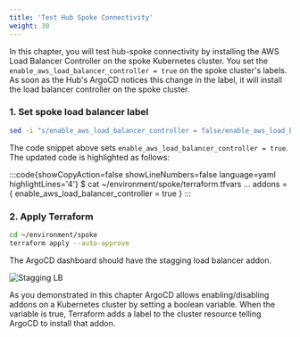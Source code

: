 ```yaml
---
title: 'Test Hub Spoke Connectivity'
weight: 30
---
```


In this chapter, you will test hub-spoke connectivity by installing the AWS Load Balancer Controller on the spoke Kubernetes cluster. You set the `enable_aws_load_balancer_controller = true` on the spoke cluster's labels. As soon as the Hub's ArgoCD notices this change in the label, it will install the load balancer controller on the spoke cluster.

### 1. Set spoke load balancer label

```bash
sed -i "s/enable_aws_load_balancer_controller = false/enable_aws_load_balancer_controller = true/g" ~/environment/spoke/terraform.tfvars
```

The code snippet above sets `enable_aws_load_balancer_controller = true`. The updated code is highlighted as follows:


:::code{showCopyAction=false showLineNumbers=false language=yaml highlightLines='4'}
$ cat ~/environment/spoke/terraform.tfvars
...
addons = {
    enable_aws_load_balancer_controller = true
}
:::

### 2. Apply Terraform

```bash
cd ~/environment/spoke
terraform apply --auto-approve
```

The ArgoCD dashboard should have the stagging load balancer addon.

![Stagging LB](/static/images/spoke-lb.png)

As you demonstrated in this chapter ArgoCD allows enabling/disabling addons on a Kubernetes cluster by setting a boolean variable. When the variable is true, Terraform adds a label to the cluster resource telling ArgoCD to install that addon.